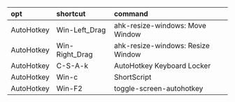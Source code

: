 |opt|shortcut|command|
|:-|:-|:-|
|AutoHotkey|Win-Left_Drag|ahk-resize-windows: Move Window|
|AutoHotkey|Win-Right_Drag|ahk-resize-windows: Resize Window|
|AutoHotkey|C-S-A-k|AutoHotkey Keyboard Locker|
|AutoHotkey|Win-c|ShortScript|
|AutoHotkey|Win-F2|toggle-screen-autohotkey|